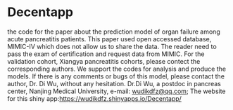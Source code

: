 # Decentapp
the code for the paper about the prediction model of organ failure among acute pancreatitis patients.
This paper used open accessed database, MIMIC-IV which does not allow us to share the data. The reader need to pass the exam of certification and request data from MIMIC.
For the validation cohort, Xiangya pancreatitis cohorts, please contect the corresponding authors.
We support the codes for analysis and produce the models. If there is any comments or bugs of this model, please contact the author, Dr. Di Wu, without any hesitation.
Dr.Di Wu, a postdoc in pancreas center, Nanjing Medical University, e-mail: wudikdfz@qq.com;
The website for this shiny app:https://wudikdfz.shinyapps.io/Decentapp/
